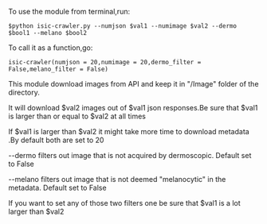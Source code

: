 To use the module from terminal,run:

```shell script
$python isic-crawler.py --numjson $val1 --numimage $val2 --dermo $bool1 --melano $bool2
```
To call it as a function,go:

```shell script
isic-crawler(numjson = 20,numimage = 20,dermo_filter = False,melano_filter = False)
```



This module download images from API and keep it in "/Image" folder of the directory.

It will download $val2 images out of $val1 json responses.Be sure that $val1 is larger than or equal to $val2 at all times

If $val1 is larger than $val2 it might take more time to download metadata .By default both are set to 20

--dermo filters out image that is not acquired by dermoscopic. Default set to False

--melano filters out image that is not deemed "melanocytic" in the metadata. Default set to False

If you want to set any of those two filters one be sure that $val1 is a lot larger than $val2

